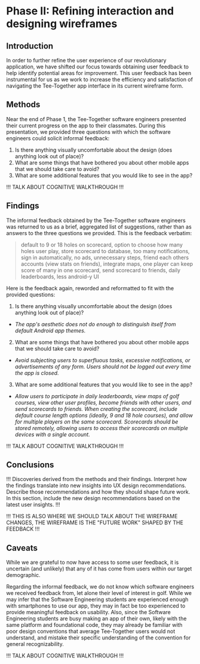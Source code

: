 # Phase II: Refining interaction and designing wireframes

## Introduction

In order to further refine the user experience of our revolutionary application, we have shifted our focus towards obtaining user feedback to help identify potential areas for improvement. This user feedback has been instrumental for us as we work to increase the efficiency and satisfaction of navigating the Tee-Together app interface in its current wireframe form.

## Methods

Near the end of Phase 1, the Tee-Together software engineers presented their current progress on the app to their classmates. During this presentation, we provided three questions with which the software engineers could solicit informal feedback:

 1. Is there anything visually uncomfortable about the design (does anything look out of place)?
 2. What are some things that have bothered you about other mobile apps that we should take care to avoid?
 3. What are some additional features that you would like to see in the app?

!!! TALK ABOUT COGNITIVE WALKTHROUGH !!!

## Findings

The informal feedback obtained by the Tee-Together software engineers was returned to us as a brief, aggregated list of suggestions, rather than as answers to the three questions we provided. This is the feedback verbatim:

> default to 9 or 18 holes on scorecard, option to choose how many holes user play, store scorecard to database, too many notifications, sign in automatically, no ads, unnecessary steps, friend each others accounts (view stats on friends), integrate maps, one player can keep score of many in one scorecard, send scorecard to friends, daily leaderboards, less android-y UI

Here is the feedback again, reworded and reformatted to fit with the provided questions:

 1. Is there anything visually uncomfortable about the design (does anything look out of place)?
   - *The app's aesthetic does not do enough to distinguish itself from default Android app themes.*
 2. What are some things that have bothered you about other mobile apps that we should take care to avoid?
   - *Avoid subjecting users to superfluous tasks, excessive notifications, or advertisements of any form. Users should not be logged out every time the app is closed.* 
 3. What are some additional features that you would like to see in the app?
   - *Allow users to participate in daily leaderboards, view maps of golf courses, view other user profiles, become friends with other users, and send scorecards to friends. When creating the scorecard, include default course length options (ideally, 9 and 18 hole courses), and allow for multiple players on the same scorecard. Scorecards should be stored remotely, allowing users to access their scorecards on multiple devices with a single account.*

!!! TALK ABOUT COGNITIVE WALKTHROUGH !!!

## Conclusions

!!! Discoveries derived from the methods and their findings. Interpret how the findings translate into new insights into UX design recommendations. Describe those recommendations and how they should shape future work. In this section, include the new design recommendations based on the latest user insights. !!!

!!! THIS IS ALSO WHERE WE SHOULD TALK ABOUT THE WIREFRAME CHANGES, THE WIREFRAME IS THE "FUTURE WORK" SHAPED BY THE FEEDBACK !!!

## Caveats

While we are grateful to now have access to some user feedback, it is uncertain (and unlikely) that any of it has come from users within our target demographic.

Regarding the informal feedback, we do not know which software engineers we received feedback from, let alone their level of interest in golf. While we may infer that the Software Engineering students are experienced enough with smartphones to use our app, they may in fact be too experienced to provide meaningful feedback on usability. Also, since the Software Engineering students are busy making an app of their own, likely with the same platform and foundational code, they may already be familiar with poor design conventions that average Tee-Together users would not understand, and mistake their specific understanding of the convention for general recognizability.

!!! TALK ABOUT COGNITIVE WALKTHROUGH !!!
